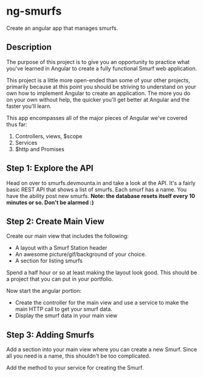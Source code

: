 # ng-smurfs
Create an angular app that manages smurfs.

## Description

The purpose of this project is to give you an opportunity to practice what you've learned in Angular to create a fully functional Smurf web application.

This project is a little more open-ended than some of your other projects, primarily because at this point you should be striving to understand on your own how to implement Angular to create an application. The more you do on your own without help, the quicker you'll get better at Angular and the faster you'll learn.

This app encompasses all of the major pieces of Angular we've covered thus far:

1. Controllers, views, $scope
2. Services
3. $http and Promises

## Step 1: Explore the API
Head on over to smurfs.devmounta.in and take a look at the API. It's a fairly basic REST API that shows a list of smurfs. Each smurf has a name. You have the ability post new smurfs. **Note: the database resets itself every 10 minutes or so. Don't be alarmed :)**

## Step 2: Create Main View
Create our main view that includes the following:
- A layout with a Smurf Station header
- An awesome picture/gif/background of your choice.
- A section for listing smurfs

Spend a half hour or so at least making the layout look good. This should be a project that you can put in your portfolio.

Now start the angular portion:
- Create the controller for the main view and use a service to make the main HTTP call to get your smurf data.
- Display the smurf data in your main view

## Step 3: Adding Smurfs
Add a section into your main view where you can create a new Smurf. Since all you need is a name, this shouldn't be too complicated.

Add the method to your service for creating the Smurf.
